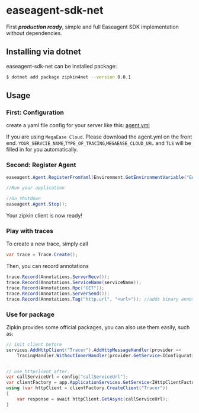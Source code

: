 # easeagent-sdk-net

First ***production ready***, simple and full Easeagent SDK implementation without dependencies.

## Installing via dotnet

easeagent-sdk-net can be installed package:
```bash
$ dotnet add package zipkin4net --version 0.0.1
```

## Usage
### First: Configuration
create a yaml file config for your server like this: [agent.yml](./agent.yml)

If you are using `MegaEase Cloud`. Please download the agent.yml on the front end. `YOUR_SERVCIE_NAME`,`TYPE_OF_TRACING`,`MEGAEASE_CLOUD_URL` and `TLS` will be filled in for you automatically.

### Second: Register Agent

```csharp
easeagent.Agent.RegisterFromYaml(Environment.GetEnvironmentVariable("EASEAGENT_CONFIG"));

//Run your application

//On shutdown
easeagent.Agent.Stop();
```

Your zipkin client is now ready!

### Play with traces

To create a new trace, simply call

```csharp
var trace = Trace.Create();
```

Then, you can record annotations

```csharp
trace.Record(Annotations.ServerRecv());
trace.Record(Annotations.ServiceName(serviceName));
trace.Record(Annotations.Rpc("GET"));
trace.Record(Annotations.ServerSend());
trace.Record(Annotations.Tag("http.url", "<url>")); //adds binary annotation
```

### Use for package

Zipkin provides some official packages, you can also use them easily, such as:
```csharp
// init client before
services.AddHttpClient("Tracer").AddHttpMessageHandler(provider =>
    TracingHandler.WithoutInnerHandler(provider.GetService<IConfiguration>()["applicationName"]));


// use httpclient after.
var callServiceUrl = config["callServiceUrl"];
var clientFactory = app.ApplicationServices.GetService<IHttpClientFactory>();
using (var httpClient = clientFactory.CreateClient("Tracer"))
{
    var response = await httpClient.GetAsync(callServiceUrl);
}

```
